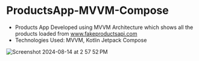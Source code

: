# ProductsApp-MVVM-Compose

- Products App Developed using MVVM Architecture which shows all the products loaded from www.fakeproductsapi.com
- Technologies Used: MVVM, Kotlin Jetpack Compose

 ![Screenshot 2024-08-14 at 2 57 52 PM](https://github.com/user-attachments/assets/f14c53cb-a24d-454f-8933-1e86f75bff37)
